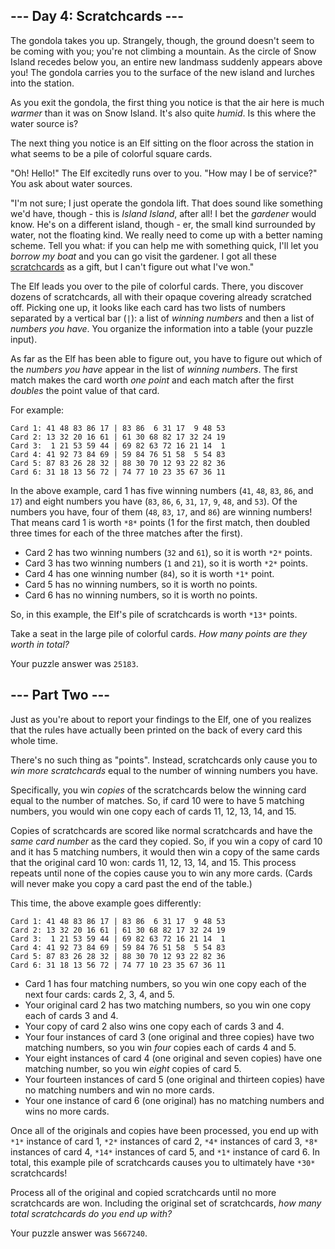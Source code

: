 ## --- Day 4: Scratchcards ---

The  gondola takes you up. Strangely, though, the ground doesn't seem to be  coming with you; you're not climbing a mountain. As the circle of Snow  Island recedes below you, an entire new landmass suddenly appears above  you! The gondola carries you to the surface of the new island and  lurches into the station.

As you exit the gondola, the first thing you notice is that the air here is much *warmer* than it was on Snow Island. It's also quite *humid*. Is this where the water source is?

The next thing you notice is an Elf sitting on the floor across the station in what seems to be a pile of colorful square cards.

"Oh! Hello!" The Elf excitedly runs over to you. "How may I be of service?" You ask about water sources.

"I'm not sure; I just operate the gondola lift. That does sound like something we'd have, though - this is *Island Island*, after all! I bet the *gardener* would know. He's on a different island, though - er, the small kind  surrounded by water, not the floating kind. We really need to come up  with a better naming scheme. Tell you what: if you can help me with  something quick, I'll let you *borrow my boat* and you can go visit the gardener. I got all these [scratchcards](https://en.wikipedia.org/wiki/Scratchcard) as a gift, but I can't figure out what I've won."

The Elf leads you over to the pile of colorful cards. There, you  discover dozens of scratchcards, all with their opaque covering already  scratched off. Picking one up, it looks like each card has two lists of  numbers separated by a vertical bar (`|`): a list of *winning numbers* and then a list of *numbers you have*. You organize the information into a table (your puzzle input).

As far as the Elf has been able to figure out, you have to figure out which of the *numbers you have* appear in the list of *winning numbers*. The first match makes the card worth *one point* and each match after the first *doubles* the point value of that card.

For example:

```
Card 1: 41 48 83 86 17 | 83 86  6 31 17  9 48 53
Card 2: 13 32 20 16 61 | 61 30 68 82 17 32 24 19
Card 3:  1 21 53 59 44 | 69 82 63 72 16 21 14  1
Card 4: 41 92 73 84 69 | 59 84 76 51 58  5 54 83
Card 5: 87 83 26 28 32 | 88 30 70 12 93 22 82 36
Card 6: 31 18 13 56 72 | 74 77 10 23 35 67 36 11
```

In the above example, card 1 has five winning numbers (`41`, `48`, `83`, `86`, and `17`) and eight numbers you have (`83`, `86`, `6`, `31`, `17`, `9`, `48`, and `53`). Of the numbers you have, four of them (`48`, `83`, `17`, and `86`) are winning numbers! That means card 1 is worth `*8*` points (1 for the first match, then doubled three times for each of the three matches after the first).

-  Card 2 has two winning numbers (`32` and `61`), so it is worth `*2*` points.
-  Card 3 has two winning numbers (`1` and `21`), so it is worth `*2*` points.
-  Card 4 has one winning number (`84`), so it is worth `*1*` point.
-  Card 5 has no winning numbers, so it is worth no points.
-  Card 6 has no winning numbers, so it is worth no points.

So, in this example, the Elf's pile of scratchcards is worth `*13*` points.

Take a seat in the large pile of colorful cards. *How many points are they worth in total?*

Your puzzle answer was `25183`.

## --- Part Two ---

Just as you're about to report your findings to the Elf, one of you realizes that the rules have actually been printed on the back of every card  this whole time.

There's no such thing as "points". Instead, scratchcards only cause you to *win more scratchcards* equal to the number of winning numbers you have.

Specifically, you win *copies* of the scratchcards below the  winning card equal to the number of matches. So, if card 10 were to have 5 matching numbers, you would win one copy each of cards 11, 12, 13,  14, and 15.

Copies of scratchcards are scored like normal scratchcards and have the *same card number* as the card they copied. So, if you win a copy of card 10 and it has 5  matching numbers, it would then win a copy of the same cards that the  original card 10 won: cards 11, 12, 13, 14, and 15. This process repeats until none of the copies cause you to win any more cards. (Cards will  never make you copy a card past the end of the table.)

This time, the above example goes differently:

```
Card 1: 41 48 83 86 17 | 83 86  6 31 17  9 48 53
Card 2: 13 32 20 16 61 | 61 30 68 82 17 32 24 19
Card 3:  1 21 53 59 44 | 69 82 63 72 16 21 14  1
Card 4: 41 92 73 84 69 | 59 84 76 51 58  5 54 83
Card 5: 87 83 26 28 32 | 88 30 70 12 93 22 82 36
Card 6: 31 18 13 56 72 | 74 77 10 23 35 67 36 11
```

-  Card 1 has four matching numbers, so you win one copy each of the next four cards: cards 2, 3, 4, and 5.
-  Your original card 2 has two matching numbers, so you win one copy each of cards 3 and 4.
-  Your copy of card 2 also wins one copy each of cards 3 and 4.
-  Your four instances of card 3 (one original and three copies) have two matching numbers, so you win *four* copies each of cards 4 and 5.
-  Your eight instances of card 4 (one original and seven copies) have one matching number, so you win *eight* copies of card 5.
-  Your fourteen instances of card 5 (one original and thirteen copies) have no matching numbers and win no more cards.
-  Your one instance of card 6 (one original) has no matching numbers and wins no more cards.

Once all of the originals and copies have been processed, you end up with `*1*` instance of card 1, `*2*` instances of card 2, `*4*` instances of card 3, `*8*` instances of card 4, `*14*` instances of card 5, and `*1*` instance of card 6. In total, this example pile of scratchcards causes you to ultimately have `*30*` scratchcards!

Process all of the original and copied scratchcards until no more  scratchcards are won. Including the original set of scratchcards, *how many total scratchcards do you end up with?*

Your puzzle answer was `5667240`.